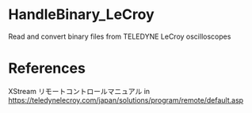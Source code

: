 # HandleBinary_LeCroy
Read and convert binary files from TELEDYNE LeCroy oscilloscopes

# References
XStream リモートコントロールマニュアル in https://teledynelecroy.com/japan/solutions/program/remote/default.asp 
